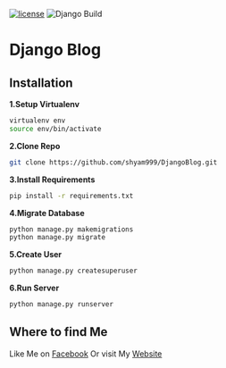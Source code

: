 [![license](https://img.shields.io/github/license/DAVFoundation/captain-n3m0.svg?style=flat-square)](https://github.com/shyam999/Django-blog/blob/master/LICENSE)
![Django Build](https://github.com/shyam999/Django-blog/workflows/Django%20Build/badge.svg)
# Django Blog

## Installation
**1.Setup Virtualenv**
```sh
virtualenv env
source env/bin/activate
```
**2.Clone Repo**
```sh
git clone https://github.com/shyam999/DjangoBlog.git
```
**3.Install Requirements**
```sh
pip install -r requirements.txt
```
**4.Migrate Database**
```sh
python manage.py makemigrations
python manage.py migrate
```
**5.Create User**
```sh
python manage.py createsuperuser
```
**6.Run Server**
```sh
python manage.py runserver
```

## Where to find Me
Like Me on [Facebook](https://www.facebook.com/shyam333445/)
Or visit My [Website](https://shyam999.github.io)
